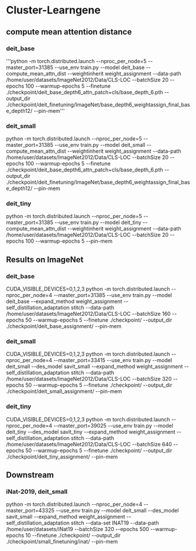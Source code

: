 # Cluster-Learngene

## compute mean attention distance
### deit_base
'''python -m torch.distributed.launch --nproc_per_node=5 --master_port=31385 --use_env train.py --model deit_base --compute_mean_attn_dist --weightinherit weight_assignment --data-path /home/user/datasets/ImageNet2012/Data/CLS-LOC --batchSize 20 --epochs 100 --warmup-epochs 5 --finetune ./checkpoint/deit_base_depth6_attn_patch+cls/base_depth_6.pth --output_dir ./checkpoint/deit_finetuning/ImageNet/base_depth6_weightassign_final_base_depth12/  --pin-mem'''

### deit_small
python -m torch.distributed.launch --nproc_per_node=5 --master_port=31385 --use_env train.py --model deit_small --compute_mean_attn_dist --weightinherit weight_assignment --data-path /home/user/datasets/ImageNet2012/Data/CLS-LOC --batchSize 20 --epochs 100 --warmup-epochs 5 --finetune ./checkpoint/deit_base_depth6_attn_patch+cls/base_depth_6.pth --output_dir ./checkpoint/deit_finetuning/ImageNet/base_depth6_weightassign_final_base_depth12/  --pin-mem

### deit_tiny 
python -m torch.distributed.launch --nproc_per_node=5 --master_port=31385 --use_env train.py --model deit_tiny --compute_mean_attn_dist --weightinherit weight_assignment --data-path /home/user/datasets/ImageNet2012/Data/CLS-LOC --batchSize 20 --epochs 100 --warmup-epochs 5   --pin-mem

## Results on ImageNet

### deit_base

CUDA_VISIBLE_DEVICES=0,1,2,3 python -m torch.distributed.launch --nproc_per_node=4 --master_port=31385 --use_env train.py --model deit_base --expand_method weight_assignment --self_distillation_adaptation stitch --data-path /home/user/datasets/ImageNet2012/Data/CLS-LOC --batchSize 160 --epochs 50 --warmup-epochs 5 --finetune ./checkpoint/ --output_dir  ./checkpoint/deit_base_assignment/ --pin-mem


### deit_small
CUDA_VISIBLE_DEVICES=0,1,2,3 python -m torch.distributed.launch --nproc_per_node=4 --master_port=33415 --use_env train.py --model deit_small --des_model savit_small --expand_method weight_assignment --self_distillation_adaptation stitch --data-path /home/user/datasets/ImageNet2012/Data/CLS-LOC --batchSize 320 --epochs 50 --warmup-epochs 5 --finetune ./checkpoint/ --output_dir  ./checkpoint/deit_small_assignment/ --pin-mem


### deit_tiny
CUDA_VISIBLE_DEVICES=0,1,2,3 python -m torch.distributed.launch --nproc_per_node=4 --master_port=39025 --use_env train.py --model deit_tiny --des_model savit_tiny --expand_method weight_assignment --self_distillation_adaptation stitch --data-path /home/user/datasets/ImageNet2012/Data/CLS-LOC --batchSize 640 --epochs 50 --warmup-epochs 5 --finetune ./checkpoint/ --output_dir  ./checkpoint/deit_tiny_assignment/ --pin-mem


## Downstream

### iNat-2019, deit_small
python -m torch.distributed.launch --nproc_per_node=4 --master_port=43325 --use_env train.py --model deit_small --des_model savit_small --expand_method weight_assignment --self_distillation_adaptation stitch --data-set INAT19 --data-path /home/user/datasets/iNat19 --batchSize 320 --epochs 500 --warmup-epochs 10 --finetune ./checkpoint/ --output_dir  ./checkpoint/small_finetuning/inat/ --pin-mem
